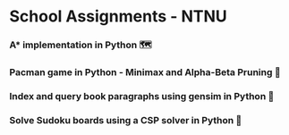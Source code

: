 # School Assignments - NTNU


### A* implementation in Python 🗺️

### Pacman game in Python - Minimax and Alpha-Beta Pruning :space_invader:

### Index and query book paragraphs using gensim in Python :notebook_with_decorative_cover:

### Solve Sudoku boards using a CSP solver in Python 🎲